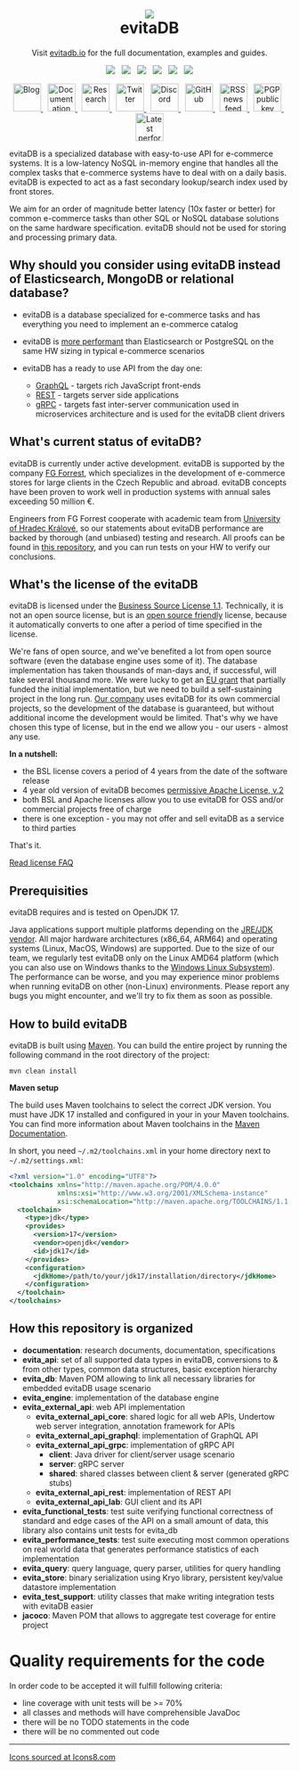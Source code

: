 <h1 align="center" style="border-bottom: none">
    <a href="https://evitadb.io" target="_blank"><img src="https://raw.githubusercontent.com/FgForrest/evitaDB/dev/documentation/assets/img/evita.png"/></a><br>evitaDB
</h1>

<p align="center">Visit <a href="https://evitadb.io" target="_blank">evitadb.io</a> for the full documentation,
examples and guides.</p>

<p align="center">
  <a href="https://github.com/FgForrest/evitaDB" title="Build"><img src="https://img.shields.io/github/v/release/FgForrest/evitadb?color=%23ff00a0&include_prereleases&label=version&sort=semver"/></a>
  &nbsp;
  <a href="https://codecov.io/gh/FgForrest/evitaDB"><img src="https://codecov.io/gh/FgForrest/evitaDB/branch/dev/graph/badge.svg?token=9VDOBPOBFL"/></a>
  &nbsp;
  <a href="https://github.com/FgForrest/evitaDB" title="Platform"><img src="https://img.shields.io/badge/Built%20with-Java-red"/></a>
  &nbsp;
  <a href="https://discord.gg/VsNBWxgmSw" title="Discord"><img src="https://img.shields.io/discord/999338870996992223?color=5865f2"/></a>
  &nbsp;
  <a href="https://github.com/FgForrest/evitaDB" title="GitHub Workflow Status"><img src="https://img.shields.io/github/actions/workflow/status/FgForrest/evitaDB/ci-dev.yml"/></a>
  &nbsp;
  <a href="https://github.com/FgForrest/evitaDB/blob/master/LICENSE" title="License"><img src="https://img.shields.io/badge/license-BSL_1.1-blue.svg"/></a>
</p>

<p align="center">
  <a href="https://evitadb.io/en/blog" title="Blog">
    <picture>
      <source media="(prefers-color-scheme: dark)" srcset="https://img.icons8.com/carbon-copy/100/FFFFFF/blog.png" width="50px">
      <source media="(prefers-color-scheme: light)" srcset="https://img.icons8.com/carbon-copy/100/000000/blog.png" width="50px">
      <img alt="Blog" src="https://img.icons8.com/carbon-copy/100/888888/blog.png" width="50px">
    </picture>
  </a>
  &nbsp;
  <a href="https://evitadb.io/documentation/index" title="Documentation">
    <picture>
      <source media="(prefers-color-scheme: dark)" srcset="https://img.icons8.com/carbon-copy/100/FFFFFF/saving-book.png" width="50px">
      <source media="(prefers-color-scheme: light)" srcset="https://img.icons8.com/carbon-copy/100/000000/saving-book.png" width="50px">
      <img alt="Documentation" src="https://img.icons8.com/carbon-copy/100/888888/saving-book.png" width="50px">
    </picture>
  </a>
  &nbsp;
  <a href="https://evitadb.io/research/introduction" title="Research">
    <picture>
      <source media="(prefers-color-scheme: dark)" srcset="https://img.icons8.com/carbon-copy/100/FFFFFF/microscope.png" width="50px">
      <source media="(prefers-color-scheme: light)" srcset="https://img.icons8.com/carbon-copy/100/000000/microscope.png" width="50px">
      <img alt="Research" src="https://img.icons8.com/carbon-copy/100/888888/microscope.png" width="50px">
    </picture>
  </a>
  &nbsp;
  <a href="https://twitter.com/evitadb_io" title="Twitter">
    <picture>
      <source media="(prefers-color-scheme: dark)" srcset="https://img.icons8.com/carbon-copy/100/FFFFFF/twitter.png" width="50px">
      <source media="(prefers-color-scheme: light)" srcset="https://img.icons8.com/carbon-copy/100/000000/twitter.png" width="50px">
      <img alt="Twitter" src="https://img.icons8.com/carbon-copy/100/888888/twitter.png" width="50px">
    </picture>
  </a>
  &nbsp;
  <a href="https://discord.gg/VsNBWxgmSw" title="Discord">
    <picture>
      <source media="(prefers-color-scheme: dark)" srcset="https://img.icons8.com/carbon-copy/100/FFFFFF/discord-square.png" width="50px">
      <source media="(prefers-color-scheme: light)" srcset="https://img.icons8.com/carbon-copy/100/000000/discord-square.png" width="50px">
      <img alt="Discord" src="https://img.icons8.com/carbon-copy/100/888888/discord-square.png" width="50px">
    </picture>
  </a>
  &nbsp;
  <a href="https://github.com/FgForrest/evitaDB/" title="GitHub">
    <picture>
      <source media="(prefers-color-scheme: dark)" srcset="https://img.icons8.com/carbon-copy/100/FFFFFF/github.png" width="50px">
      <source media="(prefers-color-scheme: light)" srcset="https://img.icons8.com/carbon-copy/100/000000/github.png" width="50px">
      <img alt="GitHub" src="https://img.icons8.com/carbon-copy/100/888888/github.png" width="50px">
    </picture>
  </a>
  &nbsp;
  <a href="https://evitadb.io/rss.xml" title="RSS news feed">
    <picture>
      <source media="(prefers-color-scheme: dark)" srcset="https://img.icons8.com/sf-ultralight/100/FFFFFF/rss.png" width="50px">
      <source media="(prefers-color-scheme: light)" srcset="https://img.icons8.com/sf-ultralight/100/000000/rss.png" width="50px">
      <img alt="RSS news feed" src="https://img.icons8.com/sf-ultralight/100/888888/rss.png" width="50px">
    </picture>
  </a>
  &nbsp;
  <a href="https://keyserver.ubuntu.com/pks/lookup?op=get&search=0x9d1149b0c74e939dd766c7a93de3cdccf660797f" title="PGP public key">
    <picture>
      <source media="(prefers-color-scheme: dark)" srcset="https://img.icons8.com/carbon-copy/100/FFFFFF/fingerprint-scan.png" width="50px">
      <source media="(prefers-color-scheme: light)" srcset="https://img.icons8.com/carbon-copy/100/000000/fingerprint-scan.png" width="50px">
      <img alt="PGP public key" src="https://img.icons8.com/carbon-copy/100/888888/fingerprint-scan.png" width="50px">
    </picture>
  </a>
  &nbsp;
  <a href="https://jmh.morethan.io/?gist=abc12461f21d1cc66a541417edcb6ba7&topBar=Evita%20DB%20Latest%20performance%20results" title="Latest performance results">
    <picture>
      <source media="(prefers-color-scheme: dark)" srcset="https://img.icons8.com/carbon-copy/100/FFFFFF/statistics.png" width="50px">
      <source media="(prefers-color-scheme: light)" srcset="https://img.icons8.com/carbon-copy/100/000000/statistics.png" width="50px">
      <img alt="Latest performance results" src="https://img.icons8.com/carbon-copy/100/888888/statistics.png" width="50px">
    </picture>
  </a>
</p>

evitaDB is a specialized database with easy-to-use API for e-commerce systems. It is a low-latency NoSQL in-memory engine 
that handles all the complex tasks that e-commerce systems have to deal with on a daily basis. evitaDB is expected to act 
as a fast secondary lookup/search index used by front stores.

We aim for an order of magnitude better latency (10x faster or better) for common e-commerce tasks than other SQL or 
NoSQL database solutions on the same hardware specification. evitaDB should not be used for storing and processing primary data.

## Why should you consider using evitaDB instead of Elasticsearch, MongoDB or relational database?

- evitaDB is a database specialized for e-commerce tasks and has everything you need to implement an e-commerce catalog
- evitaDB is [more performant](documentation/performance/performance_comparison.md) than Elasticsearch or PostgreSQL on the same
  HW sizing in typical e-commerce scenarios
- evitaDB has a ready to use API from the day one:

    - [GraphQL](documentation/user/en/use/connectors/graphql.md) - targets rich JavaScript front-ends
    - [REST](documentation/user/en/use/connectors/rest.md) - targets server side applications
    - [gRPC](documentation/user/en/use/connectors/grpc.md) - targets fast inter-server communication used in microservices 
      architecture and is used for the evitaDB client drivers

## What's current status of evitaDB?

evitaDB is currently under active development. evitaDB is supported by the company [FG Forrest](https://www.fg.cz),
which specializes in the development of e-commerce stores for large clients in the Czech Republic and abroad. evitaDB
concepts have been proven to work well in production systems with annual sales exceeding 50 million €.

Engineers from FG Forrest cooperate with academic team from [University of Hradec Králové](https://www.uhk.cz), so our
statements about evitaDB performance are backed by thorough (and unbiased) testing and research. All proofs can be found
in [this repository](https://github.com/FgForrest/evitaDB-research), and you can run tests on your HW to verify our conclusions.

## What's the license of the evitaDB

evitaDB is licensed under the [Business Source License 1.1](LICENSE). Technically, it is not
an open source license, but is an [open source friendly](https://itsfoss.com/making-the-business-source-license-open-source-compliant/)
license, because it automatically converts to one after a period of time specified in the license.

We're fans of open source, and we've benefited a lot from open source software (even the database engine uses some of it).
The database implementation has taken thousands of man-days and, if successful, will take several thousand more. We were
lucky to get an [EU grant](https://evitadb.io/project-info) that partially funded the initial implementation, but we
need to build a self-sustaining project in the long run. [Our company](https://www.fg.cz) uses evitaDB for its own
commercial projects, so the development of the database is guaranteed, but without additional income the development
would be limited. That's why we have chosen this type of license, but in the end we allow you - our users - almost any
use.

**In a nutshell:**

- the BSL license covers a period of 4 years from the date of the software release
- 4 year old version of evitaDB becomes [permissive Apache License, v.2](https://fossa.com/blog/open-source-licenses-101-apache-license-2-0/)
- both BSL and Apache licenses allow you to use evitaDB for OSS and/or commercial projects free of charge
- there is one exception - you may not offer and sell evitaDB as a service to third parties

That's it.

[Read license FAQ](https://evitadb.io/documentation/use/license)

## Prerequisities

evitaDB requires and is tested on OpenJDK 17.

Java applications support multiple platforms depending on the
[JRE/JDK vendor](https://wiki.openjdk.org/display/Build/Supported+Build+Platforms). All major hardware
architectures (x86_64, ARM64) and operating systems (Linux, MacOS, Windows) are supported. Due to the size of our
team, we regularly test evitaDB only on the Linux AMD64 platform (which you can also use on Windows thanks to the
[Windows Linux Subsystem](https://learn.microsoft.com/en-us/windows/wsl/install)). The performance can be worse,
and you may experience minor problems when running evitaDB on other (non-Linux) environments. Please report any bugs
you might encounter, and we'll try to fix them as soon as possible.

## How to build evitaDB

evitaDB is built using [Maven](https://maven.apache.org/). You can build the entire project by running the following
command in the root directory of the project:

```shell
mvn clean install
```

**Maven setup**

The build uses Maven toolchains to select the correct JDK version. You must have JDK 17 installed and configured in your
in your Maven toolchains. You can find more information about Maven toolchains in the [Maven Documentation](https://maven.apache.org/guides/mini/guide-using-toolchains.html).

In short, you need `~/.m2/toolchains.xml` in your home directory next to `~/.m2/settings.xml`:

```xml
<?xml version="1.0" encoding="UTF8"?>
<toolchains xmlns="http://maven.apache.org/POM/4.0.0"
            xmlns:xsi="http://www.w3.org/2001/XMLSchema-instance"
            xsi:schemaLocation="http://maven.apache.org/TOOLCHAINS/1.1.0 https://maven.apache.org/xsd/toolchains-1.1.0.xsd">
  <toolchain>
    <type>jdk</type>
    <provides>
      <version>17</version>
      <vendor>openjdk</vendor>
      <id>jdk17</id>
    </provides>
    <configuration>
      <jdkHome>/path/to/your/jdk17/installation/directory</jdkHome>
    </configuration>
  </toolchain>
</toolchains>
```

## How this repository is organized

- **documentation**: research documents, documentation, specifications
- **evita_api**: set of all supported data types in evitaDB, conversions to & from other types, common data structures, basic exception hierarchy
- **evita_db**: Maven POM allowing to link all necessary libraries for embedded evitaDB usage scenario
- **evita_engine**: implementation of the database engine
- **evita_external_api**: web API implementation
  - **evita_external_api_core**: shared logic for all web APIs, Undertow web server integration, annotation framework for APIs
  - **evita_external_api_graphql**: implementation of GraphQL API
  - **evita_external_api_grpc**: implementation of gRPC API
    - **client**: Java driver for client/server usage scenario  
    - **server**: gRPC server  
    - **shared**: shared classes between client & server (generated gRPC stubs)
  - **evita_external_api_rest**: implementation of REST API
  - **evita_external_api_lab**: GUI client and its API
- **evita_functional_tests**: test suite verifying functional correctness of standard and edge cases of the API on a
  small amount of data, this library also contains unit tests for evita_db
- **evita_performance_tests**: test suite executing most common operations on real world data that generates performance
  statistics of each implementation
- **evita_query**: query language, query parser, utilities for query handling
- **evita_store**: binary serialization using Kryo library, persistent key/value datastore implementation
- **evita_test_support**: utility classes that make writing integration tests with evitaDB easier
- **jacoco**: Maven POM that allows to aggregate test coverage for entire project

# Quality requirements for the code

In order code to be accepted it will fulfill following criteria:

- line coverage with unit tests will be >= 70%
- all classes and methods will have comprehensible JavaDoc
- there will be no TODO statements in the code
- there will be no commented out code

-------------------------------------------------------------------------

[Icons sourced at Icons8.com](https://icons8.com/)

[//]: # (https://icons8.com/icon/set/github/carbon-copy--static--white)